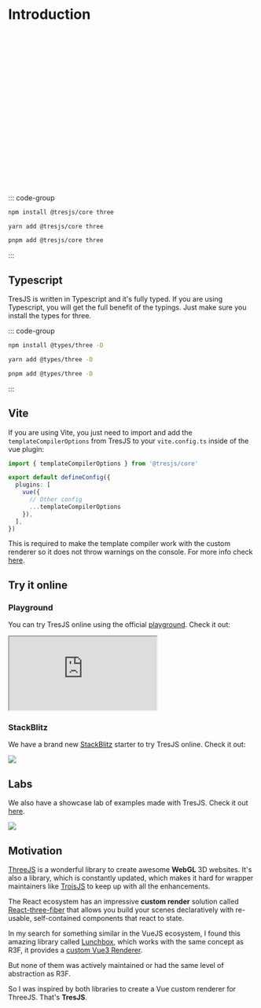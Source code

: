 # Introduction

<ClientOnly>
    <div style="aspect-ratio: 16/9; height: auto; margin: 2rem 0; border-radius: 8px; overflow:hidden;">
      <FirstScene />
    </div>
</ClientOnly>

::: code-group

```bash [npm]
npm install @tresjs/core three
```

```bash [yarn]
yarn add @tresjs/core three
```

```bash [pnpm]
pnpm add @tresjs/core three
```

:::

## Typescript

TresJS is written in Typescript and it's fully typed. If you are using Typescript, you will get the full benefit of the typings. Just make sure you install the types for three.

::: code-group

```bash [npm]
npm install @types/three -D
```

```bash [yarn]
yarn add @types/three -D
```

```bash [pnpm]
pnpm add @types/three -D
```

:::

## Vite

If you are using Vite, you just need to import and add the `templateCompilerOptions` from TresJS to your `vite.config.ts` inside of the vue plugin:

```ts [vite.config.ts]
import { templateCompilerOptions } from '@tresjs/core'

export default defineConfig({
  plugins: [
    vue({
      // Other config
      ...templateCompilerOptions
    }),
  ],
})
```

This is required to make the template compiler work with the custom renderer so it does not throw warnings on the console. For more info check [here](/guide/troubleshooting.html).

## Try it online

### Playground

You can try TresJS online using the official [playground](https://play.tresjs.org/). Check it out:

<iframe src="https://play.tresjs.org/" class="w-full rounded shadow-lg outline-none border-none aspect-4/3"></iframe>

### StackBlitz

We have a brand new [StackBlitz](https://stackblitz.com/) starter to try TresJS online. Check it out:

![](/stackblitz-starter.png)

## Labs

We also have a showcase lab of examples made with TresJS. Check it out [here](https://lab.tresjs.org/).

![](/tresjs-lab.png)

## Motivation

[ThreeJS](https://threejs.org/) is a wonderful library to create awesome **WebGL** 3D websites. It's also a library, which is constantly updated, which makes it hard for wrapper maintainers like [TroisJS](https://troisjs.github.io/) to keep up with all the enhancements.

The React ecosystem has an impressive **custom render** solution called [React-three-fiber](https://docs.pmnd.rs/react-three-fiber) that allows you build your scenes declaratively with re-usable, self-contained components that react to state.

In my search for something similar in the VueJS ecosystem, I found this amazing library called [Lunchbox](https://github.com/breakfast-studio/lunchboxjs), which works with the same concept as R3F, it provides a [custom Vue3 Renderer](https://vuejs.org/api/custom-renderer.html).

But none of them was actively maintained or had the same level of abstraction as R3F.

So I was inspired by both libraries to create a Vue custom renderer for ThreeJS. That's **TresJS**.
